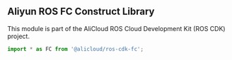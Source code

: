 ## Aliyun ROS FC Construct Library

This module is part of the AliCloud ROS Cloud Development Kit (ROS CDK) project.

```python
import * as FC from '@alicloud/ros-cdk-fc';
```

